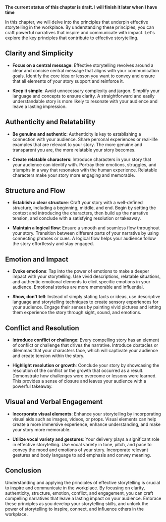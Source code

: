 **The current status of this chapter is draft. I will finish it later when I have time**

In this chapter, we will delve into the principles that underpin effective storytelling in the workplace. By understanding these principles, you can craft powerful narratives that inspire and communicate with impact. Let's explore the key principles that contribute to effective storytelling.

Clarity and Simplicity
----------------------

* **Focus on a central message**: Effective storytelling revolves around a clear and concise central message that aligns with your communication goals. Identify the core idea or lesson you want to convey and ensure that all elements of your story support and reinforce it.

* **Keep it simple**: Avoid unnecessary complexity and jargon. Simplify your language and concepts to ensure clarity. A straightforward and easily understandable story is more likely to resonate with your audience and leave a lasting impression.

Authenticity and Relatability
-----------------------------

* **Be genuine and authentic**: Authenticity is key to establishing a connection with your audience. Share personal experiences or real-life examples that are relevant to your story. The more genuine and transparent you are, the more relatable your story becomes.

* **Create relatable characters**: Introduce characters in your story that your audience can identify with. Portray their emotions, struggles, and triumphs in a way that resonates with the human experience. Relatable characters make your story more engaging and memorable.

Structure and Flow
------------------

* **Establish a clear structure**: Craft your story with a well-defined structure, including a beginning, middle, and end. Begin by setting the context and introducing the characters, then build up the narrative tension, and conclude with a satisfying resolution or takeaway.

* **Maintain a logical flow**: Ensure a smooth and seamless flow throughout your story. Transition between different parts of your narrative by using connecting phrases or cues. A logical flow helps your audience follow the story effortlessly and stay engaged.

Emotion and Impact
------------------

* **Evoke emotions**: Tap into the power of emotions to make a deeper impact with your storytelling. Use vivid descriptions, relatable situations, and authentic emotional elements to elicit specific emotions in your audience. Emotional stories are more memorable and influential.

* **Show, don't tell**: Instead of simply stating facts or ideas, use descriptive language and storytelling techniques to create sensory experiences for your audience. Engage their senses by painting vivid pictures and letting them experience the story through sight, sound, and emotions.

Conflict and Resolution
-----------------------

* **Introduce conflict or challenge**: Every compelling story has an element of conflict or challenge that drives the narrative. Introduce obstacles or dilemmas that your characters face, which will captivate your audience and create tension within the story.

* **Highlight resolution or growth**: Conclude your story by showcasing the resolution of the conflict or the growth that occurred as a result. Demonstrate how challenges were overcome or lessons were learned. This provides a sense of closure and leaves your audience with a powerful takeaway.

Visual and Verbal Engagement
----------------------------

* **Incorporate visual elements**: Enhance your storytelling by incorporating visual aids such as images, videos, or props. Visual elements can help create a more immersive experience, enhance understanding, and make your story more memorable.

* **Utilize vocal variety and gestures**: Your delivery plays a significant role in effective storytelling. Use vocal variety in tone, pitch, and pace to convey the mood and emotions of your story. Incorporate relevant gestures and body language to add emphasis and convey meaning.

Conclusion
----------

Understanding and applying the principles of effective storytelling is crucial to inspire and communicate in the workplace. By focusing on clarity, authenticity, structure, emotion, conflict, and engagement, you can craft compelling narratives that leave a lasting impact on your audience. Embrace these principles as you develop your storytelling skills, and unlock the power of storytelling to inspire, connect, and influence others in the workplace.
